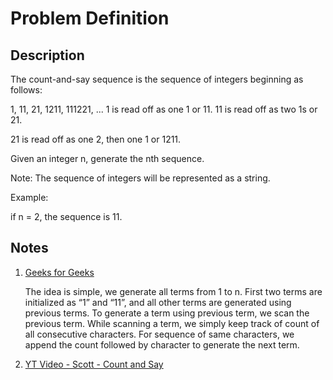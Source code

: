 # Problem Definition

## Description

The count-and-say sequence is the sequence of integers beginning as follows:

1, 11, 21, 1211, 111221, ...
1 is read off as one 1 or 11.
11 is read off as two 1s or 21.

21 is read off as one 2, then one 1 or 1211.

Given an integer n, generate the nth sequence.

Note: The sequence of integers will be represented as a string.

Example:

if n = 2,
the sequence is 11.

## Notes

1. [Geeks for Geeks](http://www.geeksforgeeks.org/look-and-say-sequence/)

    The idea is simple, we generate all terms from 1 to n. First two terms are initialized as “1” and “11”, and all other terms are generated using previous terms. To generate a term using previous term, we scan the previous term. While scanning a term, we simply keep track of count of all consecutive characters. For sequence of same characters, we append the count followed by character to generate the next term.

1. [YT Video - Scott - Count and Say](https://www.youtube.com/watch?v=kAt-4y0qG8Q)